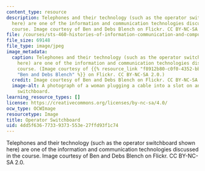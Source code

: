 ```yaml
---
content_type: resource
description: Telephones and their technology (such as the operator switchboard shown
  here) are one of the information and communication technologies discussed in the
  course. Image courtesy of Ben and Debs Blench on Flickr. CC BY-NC-SA 2.0.
file: /courses/sts-460-histories-of-information-communication-and-computing-technologies-spring-2015/4dd5f63677339373553e27ffd93f1c74_sts-460s15.jpg
file_size: 69148
file_type: image/jpeg
image_metadata:
  caption: Telephones and their technology (such as the operator switchboard shown
    here) are one of the information and communication technologies discussed in the
    course. (Image courtesy of {{% resource_link "f8912b80-c0f0-4352-bbb7-ed3f844a76d5"
    "Ben and Debs Blench" %}} on Flickr. CC BY-NC-SA 2.0.)
  credit: Image courtesy of Ben and Debs Blench on Flickr. CC BY-NC-SA 2.0.
  image-alt: A photograph of a woman plugging a cable into a slot on an old telephone
    switchboard.
learning_resource_types: []
license: https://creativecommons.org/licenses/by-nc-sa/4.0/
ocw_type: OCWImage
resourcetype: Image
title: Operator Switchboard
uid: 4dd5f636-7733-9373-553e-27ffd93f1c74
---
```

Telephones and their technology (such as the operator switchboard shown here) are one of the information and communication technologies discussed in the course. Image courtesy of Ben and Debs Blench on Flickr. CC BY-NC-SA 2.0.